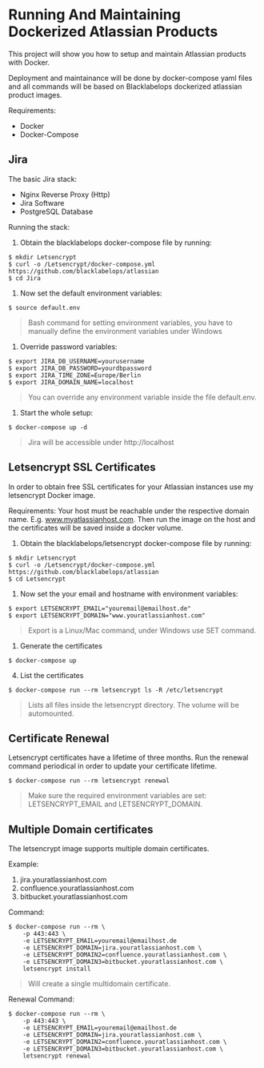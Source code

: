 # Running And Maintaining Dockerized Atlassian Products

This project will show you how to setup and maintain Atlassian products with Docker.

Deployment and maintainance will be done by docker-compose yaml files and all commands will be based on Blacklabelops dockerized atlassian product images.

Requirements:

* Docker
* Docker-Compose

## Jira

The basic Jira stack:

* Nginx Reverse Proxy (Http)
* Jira Software
* PostgreSQL Database

Running the stack:

1. Obtain the blacklabelops docker-compose file by running:

~~~~
$ mkdir Letsencrypt
$ curl -o /Letsencrypt/docker-compose.yml https://github.com/blacklabelops/atlassian
$ cd Jira
~~~~

1. Now set the default environment variables:

~~~~
$ source default.env
~~~~

> Bash command for setting environment variables, you have to manually define the environment variables under Windows

1. Override password variables:

~~~~
$ export JIRA_DB_USERNAME=yourusername
$ export JIRA_DB_PASSWORD=yourdbpassword
$ export JIRA_TIME_ZONE=Europe/Berlin
$ export JIRA_DOMAIN_NAME=localhost
~~~~

> You can override any environment variable inside the file default.env.

1. Start the whole setup:

~~~~
$ docker-compose up -d
~~~~

> Jira will be accessible under http://localhost

## Letsencrypt SSL Certificates

In order to obtain free SSL certificates for your Atlassian instances use my letsencrypt Docker image.

Requirements: Your host must be reachable under the respective domain name. E.g. www.myatlassianhost.com. Then
run the image on the host and the certificates will be saved inside a docker volume.

1. Obtain the blacklabelops/letsencrypt docker-compose file by running:

~~~~
$ mkdir Letsencrypt
$ curl -o /Letsencrypt/docker-compose.yml https://github.com/blacklabelops/atlassian
$ cd Letsencrypt
~~~~

1. Now set the your email and hostname with environment variables:

~~~~
$ export LETSENCRYPT_EMAIL="youremail@emailhost.de"
$ export LETSENCRYPT_DOMAIN="www.youratlassianhost.com"
~~~~

> Export is a Linux/Mac command, under Windows use SET command.

1. Generate the certificates

~~~~
$ docker-compose up
~~~~

4. List the certificates

~~~~
$ docker-compose run --rm letsencrypt ls -R /etc/letsencrypt
~~~~

> Lists all files inside the letsencrypt directory. The volume will be automounted.

## Certificate Renewal

Letsencrypt certificates have a lifetime of three months. Run the renewal command periodical in order to update your certificate lifetime.

~~~~
$ docker-compose run --rm letsencrypt renewal
~~~~

> Make sure the required environment variables are set: LETSENCRYPT_EMAIL and LETSENCRYPT_DOMAIN.

## Multiple Domain certificates

The letsencrypt image supports multiple domain certificates.

Example:

1. jira.youratlassianhost.com
1. confluence.youratlassianhost.com
1. bitbucket.youratlassianhost.com

Command:

~~~~
$ docker-compose run --rm \
    -p 443:443 \
    -e LETSENCRYPT_EMAIL=youremail@emailhost.de
    -e LETSENCRYPT_DOMAIN=jira.youratlassianhost.com \
    -e LETSENCRYPT_DOMAIN2=confluence.youratlassianhost.com \
    -e LETSENCRYPT_DOMAIN3=bitbucket.youratlassianhost.com \
    letsencrypt install
~~~~

> Will create a single multidomain certificate.

Renewal Command:

~~~~
$ docker-compose run --rm \
    -p 443:443 \
    -e LETSENCRYPT_EMAIL=youremail@emailhost.de
    -e LETSENCRYPT_DOMAIN=jira.youratlassianhost.com \
    -e LETSENCRYPT_DOMAIN2=confluence.youratlassianhost.com \
    -e LETSENCRYPT_DOMAIN3=bitbucket.youratlassianhost.com \
    letsencrypt renewal
~~~~

